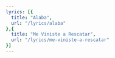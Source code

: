 ```yaml
---
lyrics: [{
  title: "Alaba", 
  url: "/lyrics/alaba"
},{
  title: "Me Viniste a Rescatar", 
  url: "/lyrics/me-viniste-a-rescatar"
}]
---
```

